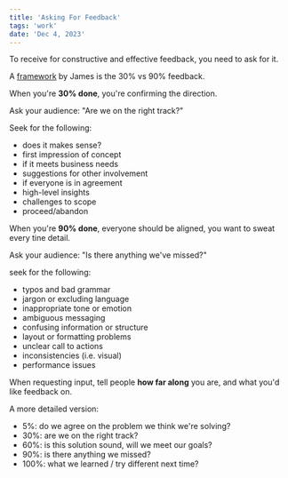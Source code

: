 ```yaml
---
title: 'Asking For Feedback'
tags: 'work'
date: 'Dec 4, 2023'
---
```


To receive for constructive and effective feedback, you need to ask for it.

A [framework](https://hellojames.co.uk/writing/better-feedback/) by James is the 30% vs 90% feedback.

When you're **30% done**, you're confirming the direction.

Ask your audience: "Are we on the right track?"

Seek for the following:

- does it makes sense?
- first impression of concept
- if it meets business needs
- suggestions for other involvement
- if everyone is in agreement
- high-level insights
- challenges to scope
- proceed/abandon

When you're **90% done**, everyone should be aligned, you want to sweat every tine detail.

Ask your audience: "Is there anything we've missed?"

seek for the following:

- typos and bad grammar
- jargon or excluding language
- inappropriate tone or emotion
- ambiguous messaging
- confusing information or structure
- layout or formatting problems
- unclear call to actions
- inconsistencies (i.e. visual)
- performance issues

When requesting input, tell people **how far along** you are, and what you'd like feedback on.

A more detailed version:

- 5%: do we agree on the problem we think we're solving?
- 30%: are we on the right track?
- 60%: is this solution sound, will we meet our goals?
- 90%: is there anything we missed?
- 100%: what we learned / try different next time?
